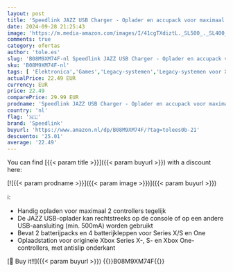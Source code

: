 ```yaml
---
layout: post
title: 'Speedlink JAZZ USB Charger - Oplader en accupack voor maximaal 2 Xbox Series X / S-controllers  zwart'
date: 2024-09-28 21:25:43
image: 'https://m.media-amazon.com/images/I/41cgTXdiztL._SL500_._SL400_.jpg'
comments: true
category: ofertas
author: 'tole.es'
slug: 'B08M9XM74F-nl Speedlink JAZZ USB Charger - Oplader en accupack voor...'
sku: 'B08M9XM74F-nl'
tags: [ 'Elektronica','Games','Legacy-systemen','Legacy-systemen voor Xbox','Opladers Voor Xbox One','Opladers voor Xbox 360','Opladers voor Xbox Series X & S','Xbox 360','Xbox 360-accessoires','Xbox 360-accus & -opladers','Xbox One-accessoires','Xbox One-accus & -opladers','Xbox One-consoles, -games & -accessoires','Xbox Series X & S Consoles, Games & Accessories','Xbox Series X&S-accessoires','Xbox Series X&S-accus & -opladers','speedlink','🇳🇱', ]
actualPrice: 22.49 EUR
currency: EUR
price: 22.49
comparePrice: 29.99 EUR
prodname: 'Speedlink JAZZ USB Charger - Oplader en accupack voor maximaal 2 Xbox Series X / S-controllers  zwart'
country: 'nl'
flag: '🇳🇱'
brand: 'Speedlink'
buyurl: 'https://www.amazon.nl/dp/B08M9XM74F/?tag=tolees0b-21'
descuento: '25.01'
average: '22.49'
---
```


You can find [{{< param title >}}]({{< param buyurl >}}) with a discount here:

[![{{< param prodname >}}]({{< param image >}})]({{< param buyurl >}})

ℹ️:

- Handig opladen voor maximaal 2 controllers tegelijk
- De JAZZ USB-oplader kan rechtstreeks op de console of op een andere USB-aansluiting (min. 500mA) worden gebruikt
- Bevat 2 batterijpacks en 4 batterijkleppen voor Series X/S en One
- Oplaadstation voor originele Xbox Series X-, S- en Xbox One-controllers, met antislip onderkant

[🛒 Buy it!!]({{< param buyurl >}})
{{<world>}}B08M9XM74F{{</world>}}
